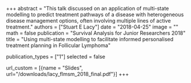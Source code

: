 +++
abstract = "This talk discussed on an application of multi-state modelling to predict treatment pathways of a disease with heterogeneous disease management options, often involving multiple lines of active treatment."
authors = ["Stuart E Lacy"]
date = "2018-04-25"
image = ""
math = false
publication = "Survival Analysis for Junior Researchers 2018"
title = "Using multi-state modelling to facilitate informed personalised treatment planning in Follicular Lymphoma"

publication_types = ["1"]
selected = false

url_custom = [{name = "Slides", url="/downloads/lacy_flmsm_2018_final.pdf"}]
+++

